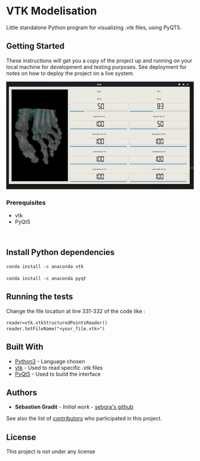 # VTK Modelisation

Little standalone Python program for visualizing .vtk files, using PyQT5. 

## Getting Started

These instructions will get you a copy of the project up and running on your local machine for development and testing purposes. See deployment for notes on how to deploy the project on a live system.

<img src="https://github.com/sebgra/VTK_modelisation/blob/master/demo.gif"/>

### Prerequisites

* vtk
* PyQt5

<br/>

## Install Python dependencies

```
conda install -c anaconda vtk

conda install -c anaconda pyqt
```


## Running the tests

Change the file location at line 331-332 of the code like : 

```
reader=vtk.vtkStructuredPointsReader()
reader.SetFileName("<your_file.vtk>")

```

## Built With

* [Python3](http://www.dropwizard.io/1.0.2/docs/) - Language chosen
* [vtk](https://maven.apache.org/) - Used to read specific .vtk files
* [PyQt5](https://rometools.github.io/rome/) - Used to build the interface


## Authors

* **Sébastien Gradit** - *Initial work* - [sebgra's github](https://github.com/sebgra)

See also the list of [contributors](https://github.com/your/project/contributors) who participated in this project.

## License

This project is not  under any license 

